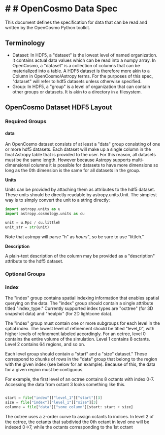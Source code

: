 # # # OpenCosmo Data Spec

This document defines the specification for data that can be read and written by the OpenCosmo Python toolkit.


## Terminology

- Dataset: In HDF5, a "dataset" is the lowest level of named organization. It contains actual data values which can be read into a numpy array. In OpenCosmo, a "dataset" is a collection of columns that can be materialized into a table. A HDF5 dataset is therefore more akin to a Column in OpenCosmo/Astropy terms. For the purposes of this spec, "dataset" will refer to hdf5 datasets unless otherwise specified.
- Group: In HDF5, a "group" is a level of organization that can contain other groups or datasets. It is akin to a directory in a filesystem.


## OpenCosmo Dataset HDF5 Layout

### Required Groups

#### data

An OpenCosmo dataset consists of at least a "data" group consisting of one or more hdf5 datasets. Each dataset will make up a single column in the final Astropy table that is provided to the user. For this reason, all datasets must be the same length. However because Astropy supports multi-dimensional columns it is possible for datasets to have more dimensions so long as the 0th dimension is the same for all datasets in the group.

**Units**

Units can be provided by attaching them as attributes to the hdf5 dataset. These units should be directly readable by astropy.units.Unit. The simplest way is to simply convert the unit to a string directly:

```python
import astropy.units as u
import astropy.cosmology.units as cu

unit = u.Mpc / cu.littleh
unit_str = str(unit)

```
Note that astropy will parse "h" as *hours"*, so be sure to use "littleh."

**Description**

A plain-text description of the column may be provided as a "description" attribute to the hdf5 dataset.

### Optional Groups

### index

The "index" group contains spatial indexing information that enables spatial querying on the data. The "index" group should contain a single attribute titled "index_type." Currently supported index types are "octtree" (for 3D snapshot data) and "healpix" (for 2D lightcone data).

The "index" group must contain one or more subgroups for each level in the sptial index. The lowest level of refinement should be titled "level_0", with higher levels of refinement labeled accordingly. For an octree, level 0 contains the entire volume of the simulation. Level 1 contains 8 octants. Level 2 contains 64 regions, and so on.

Each level group should contain a "start" and a "size" dataset." These correspond to chunks of rows in the "data" group that belong to the region with the given index (see below for an example). Because of this, the data for a given region must be contiguous.

For example, the first level of an octree contains 8 octants with index 0-7. Accessing the data from octant 3 looks something like this.

```python

start = file["index"]["level_1"]["start"][3]
size = file["index"]["level_1"]["size"][3]
columne = file["data"]["some_column"][start: start + size]
```

The octree uses a z-order curve to assign octants to indices. In level 2 of the octree, the octants that subdivied the 0th octant in level one will be indexed 0->7, while the octants corresponding to the 1st octant 

